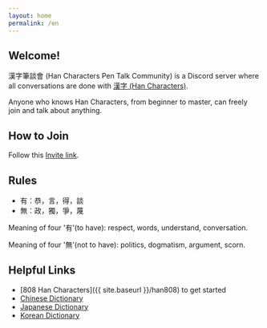 ```yaml
---
layout: home
permalink: /en
---
```


## Welcome!

漢字筆談會 (Han Characters Pen Talk Community) is a Discord server where all conversations are done with [漢字 (Han Characters)](https://github.com/han-chars/han-chars.github.io/wiki/What-is-%E6%BC%A2%E5%AD%97-and-%E6%BC%A2%E6%96%87%3F).

Anyone who knows Han Characters, from beginner to master, can freely join and talk about anything. 


## How to Join

Follow this [Invite link](https://discord.gg/4VvJtWX).


## Rules

- 有：恭，言，得，談
- 無：政，獨，爭，蔑

Meaning of four '有'(to have): respect, words, understand, conversation.

Meaning of four '無'(not to have): politics, dogmatism, argument, scorn.


## Helpful Links

- [808 Han Characters]({{ site.baseurl }}/han808) to get started
- [Chinese Dictionary](https://www.zdic.net/)
- [Japanese Dictionary](https://kanji.jitenon.jp/)
- [Korean Dictionary](https://hanja.dict.naver.com/)
